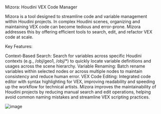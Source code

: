 Mizora: Houdini VEX Code Manager

Mizora is a tool designed to streamline code and variable management within Houdini projects. In complex Houdini scenes, organizing and maintaining VEX code can become tedious and error-prone. Mizora addresses this by offering efficient tools to search, edit, and refactor VEX code at scale.

Key Features:

Context-Based Search: Search for variables across specific Houdini contexts (e.g., /obj/geo1, /obj/*) to quickly locate variable definitions and usages across the scene hierarchy.
Variable Renaming: Batch rename variables within selected nodes or across multiple nodes to maintain consistency and reduce human error.
VEX Code Editing: Integrated code editor with syntax highlighting for VEX, improving readability and speeding up the workflow for technical artists.
Mizora improves the maintainability of Houdini projects by reducing manual search and edit operations, helping avoid common naming mistakes and streamline VEX scripting practices.

![image](https://github.com/user-attachments/assets/ad2f6727-d9b0-44e6-a9a6-9bf6798b3ee1)

